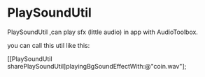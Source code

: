 PlaySoundUtil
=============

PlaySoundUtil ,can play sfx (little audio) in app with AudioToolbox.

you can call this util like this:

[[PlaySoundUtil sharePlaySoundUtil]playingBgSoundEffectWith:@"coin.wav"];